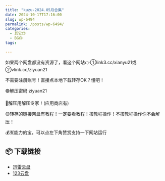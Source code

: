 ```yaml
---
title: "kuzu-2024.05月合集"
date: 2024-10-17T17:16:00
slug: wp-6494
permalink: /posts/wp-6494/
categories:
  - 其它📺
  - BG📺
tags:

---
```


如果两个网盘都没有资源了，看这个网站👉①link3.cc/xianyu21或②vlink.cc/ziyuan21

不需要注册账号！直接点本地下载转存OK？懂吧！

🟢解压密码:ziyuan21

🔵解压用解压专家！(应用商店有)

🟡转存的链接网盘有教程！一定要看教程！按教程操作！不按教程操作你不会解压！

💰🈶能力的宝，可以点左下角赞赏支持一下网站运行

## 📦 下载链接
- [迅雷云盘](https://blziyuan21.com/pay-download/6494?key=08696e6431&down_id=0)
- [123云盘](https://blziyuan21.com/pay-download/6494?key=08696e6431&down_id=1)

